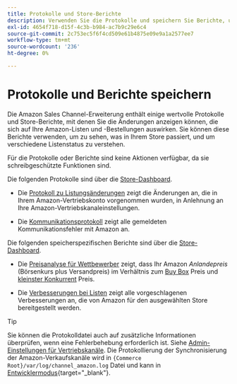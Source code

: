 ```yaml
---
title: Protokolle und Store-Berichte
description: Verwenden Sie die Protokolle und speichern Sie Berichte, um zu sehen, was in Ihrem Adobe Commerce- oder Magento Open Source-Store und in Ihren Amazon Marketplace-Listen passiert.
exl-id: 4654f718-d15f-4c3b-b984-ac7b9c29e6c4
source-git-commit: 2c753ec5f6f4cd509e61b4875e09e9a1a2577ee7
workflow-type: tm+mt
source-wordcount: '236'
ht-degree: 0%

---
```


# Protokolle und Berichte speichern

Die Amazon Sales Channel-Erweiterung enthält einige wertvolle Protokolle und Store-Berichte, mit denen Sie die Änderungen anzeigen können, die sich auf Ihre Amazon-Listen und -Bestellungen auswirken. Sie können diese Berichte verwenden, um zu sehen, was in Ihrem Store passiert, und um verschiedene Listenstatus zu verstehen.

Für die Protokolle oder Berichte sind keine Aktionen verfügbar, da sie schreibgeschützte Funktionen sind.

Die folgenden Protokolle sind über die [Store-Dashboard](./amazon-store-dashboard.md).

- Die [Protokoll zu Listungsänderungen](./listing-changes-log.md) zeigt die Änderungen an, die in Ihrem Amazon-Vertriebskonto vorgenommen wurden, in Anlehnung an Ihre Amazon-Vertriebskanaleinstellungen.

- Die [Kommunikationsprotokoll](./communication-errors-log.md) zeigt alle gemeldeten Kommunikationsfehler mit Amazon an.

Die folgenden speicherspezifischen Berichte sind über die [Store-Dashboard](./amazon-store-dashboard.md).

- Die [Preisanalyse für Wettbewerber](./competitive-price-analysis.md) zeigt, dass Ihr Amazon _Anlandepreis_ (Börsenkurs plus Versandpreis) im Verhältnis zum [Buy Box](./buy-box-competitor-pricing.md) Preis und [kleinster Konkurrent](./lowest-competitor-pricing.md) Preis.

- Die [Verbesserungen bei Listen](./listing-improvements.md) zeigt alle vorgeschlagenen Verbesserungen an, die von Amazon für den ausgewählten Store bereitgestellt werden.

>[!TIP]
>
>Sie können die Protokolldatei auch auf zusätzliche Informationen überprüfen, wenn eine Fehlerbehebung erforderlich ist. Siehe [Admin-Einstellungen für Vertriebskanäle](./sales-channel-settings.md). Die Protokollierung der Synchronisierung der Amazon-Verkaufskanäle wird in `{Commerce Root}/var/log/channel_amazon.log` Datei und kann in [Entwicklermodus](https://docs.magento.com/user-guide/magento/installation-modes.html){target=&quot;_blank&quot;}.
